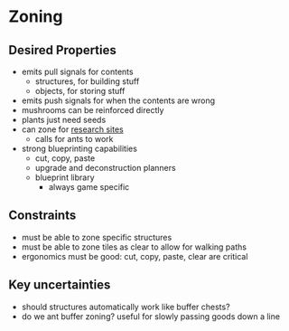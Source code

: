 # Zoning

## Desired Properties

- emits pull signals for contents
  - structures, for building stuff
  - objects, for storing stuff
- emits push signals for when the contents are wrong
- mushrooms can be reinforced directly
- plants just need seeds
- can zone for [research sites](genetics.md)
  - calls for ants to work
- strong blueprinting capabilities
  - cut, copy, paste
  - upgrade and deconstruction planners
  - blueprint library
    - always game specific

## Constraints

- must be able to zone specific structures
- must be able to zone tiles as clear to allow for walking paths
- ergonomics must be good: cut, copy, paste, clear are critical

## Key uncertainties

- should structures automatically work like buffer chests?
- do we ant buffer zoning? useful for slowly passing goods down a line
